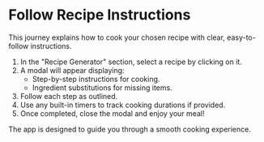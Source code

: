# Follow Recipe Instructions

This journey explains how to cook your chosen recipe with clear, easy-to-follow instructions.

1. In the "Recipe Generator" section, select a recipe by clicking on it.
2. A modal will appear displaying:
   - Step-by-step instructions for cooking.
   - Ingredient substitutions for missing items.
3. Follow each step as outlined.
4. Use any built-in timers to track cooking durations if provided.
5. Once completed, close the modal and enjoy your meal!

The app is designed to guide you through a smooth cooking experience.